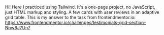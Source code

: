 Hi! Here I practiced using Tailwind. It's a one-page project, no JavaScript, just HTML markup and styling. A few cards with user reviews in an adaptive grid table.
This is my answer to the task from frontendmentor.io: https://www.frontendmentor.io/challenges/testimonials-grid-section-Nnw6J7Un7
